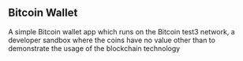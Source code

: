 ## Bitcoin Wallet
A simple Bitcoin wallet app which runs on the Bitcoin test3 network, a developer sandbox where the coins have no value other than to demonstrate the usage of the blockchain technology
